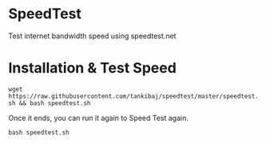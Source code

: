 # SpeedTest
Test internet bandwidth speed using speedtest.net

# Installation & Test Speed

`wget https://raw.githubusercontent.com/tankibaj/speedtest/master/speedtest.sh && bash speedtest.sh`

Once it ends, you can run it again to Speed Test again.

`bash speedtest.sh`
